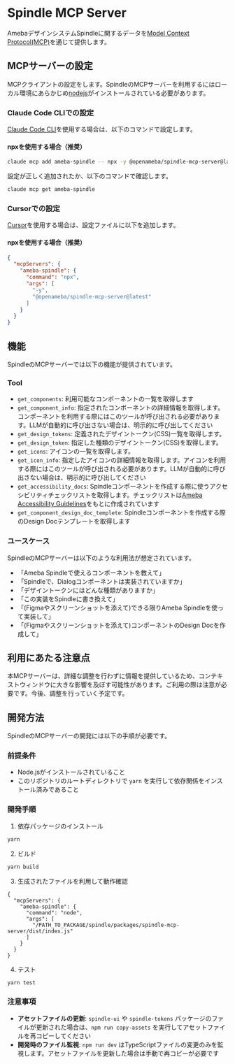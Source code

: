 # Spindle MCP Server

AmebaデザインシステムSpindleに関するデータを[Model Context Protocol(MCP)](https://modelcontextprotocol.io/introduction)を通じて提供します。

## MCPサーバーの設定

MCPクライアントの設定をします。SpindleのMCPサーバーを利用するにはローカル環境にあらかじめ[nodejs](https://nodejs.org/)がインストールされている必要があります。

### Claude Code CLIでの設定

[Claude Code CLI](https://github.com/anthropics/claude-code)を使用する場合は、以下のコマンドで設定します。

#### npxを使用する場合（推奨）

```bash
claude mcp add ameba-spindle -- npx -y @openameba/spindle-mcp-server@latest
```

設定が正しく追加されたか、以下のコマンドで確認します。

```bash
claude mcp get ameba-spindle
```

### Cursorでの設定

[Cursor](https://www.cursor.com/)を使用する場合は、設定ファイルに以下を追加します。

#### npxを使用する場合（推奨）

```json
{
  "mcpServers": {
    "ameba-spindle": {
      "command": "npx",
      "args": [
        "-y",
        "@openameba/spindle-mcp-server@latest"
      ]
    }
  }
}
```

## 機能

SpindleのMCPサーバーでは以下の機能が提供されています。

### Tool

- `get_components`: 利用可能なコンポーネントの一覧を取得します
- `get_component_info`: 指定されたコンポーネントの詳細情報を取得します。コンポーネントを利用する際にはこのツールが呼び出される必要があります。LLMが自動的に呼び出さない場合は、明示的に呼び出してください
- `get_design_tokens`: 定義されたデザイントークン(CSS)一覧を取得します。
- `get_design_token`: 指定した種類のデザイントークン(CSS)を取得します。
- `get_icons`: アイコンの一覧を取得します。
- `get_icon_info`: 指定したアイコンの詳細情報を取得します。アイコンを利用する際にはこのツールが呼び出される必要があります。LLMが自動的に呼び出さない場合は、明示的に呼び出してください
- `get_accessibility_docs`: Spindleコンポーネントを作成する際に使うアクセシビリティチェックリストを取得します。チェックリストは[Ameba Accessibility Guidelines](https://a11y-guidelines.ameba.design/)をもとに作成されています
- `get_component_design_doc_templete`: Spindleコンポーネントを作成する際のDesign Docテンプレートを取得します

### ユースケース

SpindleのMCPサーバーは以下のような利用法が想定されています。

- 「Ameba Spindleで使えるコンポーネントを教えて」
- 「Spindleで、Dialogコンポーネントは実装されていますか」
- 「デザイントークンにはどんな種類がありますか」
- 「この実装をSpindleに書き換えて」
- 「(Figmaやスクリーンショットを添えて)できる限りAmeba Spindleを使って実装して」
- 「(Figmaやスクリーンショットを添えて)コンポーネントのDesign Docを作成して」

## 利用にあたる注意点

本MCPサーバーは、詳細な調整を行わずに情報を提供しているため、コンテキストウィンドウに大きな影響を及ぼす可能性があります。ご利用の際は注意が必要です。今後、調整を行っていく予定です。

## 開発方法

SpindleのMCPサーバーの開発には以下の手順が必要です。

### 前提条件

- Node.jsがインストールされていること
- このリポジトリのルートディレクトリで `yarn` を実行して依存関係をインストール済みであること

### 開発手順

1. 依存パッケージのインストール

```bash
yarn
```

2. ビルド

```bash
yarn build
```

3. 生成されたファイルを利用して動作確認

```
{
  "mcpServers": {
    "ameba-spindle": {
      "command": "node",
      "args": [
        "/PATH_TO_PACKAGE/spindle/packages/spindle-mcp-server/dist/index.js"
      ]
    }
  }
}
```

4. テスト

```bash
yarn test
```

### 注意事項

- **アセットファイルの更新**: `spindle-ui` や `spindle-tokens` パッケージのファイルが更新された場合は、`npm run copy-assets` を実行してアセットファイルを再コピーしてください
- **開発時のファイル監視**: `npm run dev` はTypeScriptファイルの変更のみを監視します。アセットファイルを更新した場合は手動で再コピーが必要です
